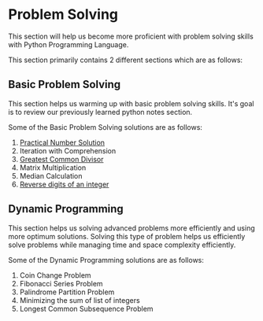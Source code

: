 # Problem Solving

This section will help us become more proficient with problem solving skills
with Python Programming Language.

This section primarily contains 2 different sections which are as follows:

## Basic Problem Solving

This section helps us warming up with basic problem solving skills. It's goal is
to review our previously learned python notes section.

Some of the Basic Problem Solving solutions are as follows:

1. [Practical Number Solution](basic/practical_number.py)
2. Iteration with Comprehension
3. [Greatest Common Divisor](basic/gcd.py)
4. Matrix Multiplication
5. Median Calculation
6. [Reverse digits of an integer](basic/reverse_digits.py)


## Dynamic Programming

This section helps us solving advanced problems more efficiently and using more
optimum solutions. Solving this type of problem helps us efficiently solve
problems while managing time and space complexity efficiently.

Some of the Dynamic Programming solutions are as follows:

1. Coin Change Problem
2. Fibonacci Series Problem
3. Palindrome Partition Problem
4. Minimizing the sum of list of integers
5. Longest Common Subsequence Problem

